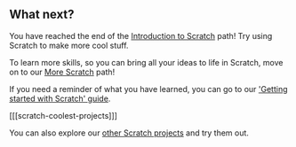 ## What next?

You have reached the end of the [Introduction to Scratch](https://projects.raspberrypi.org/en/pathways/scratch-intro) path! Try using Scratch to make more cool stuff.

To learn more skills, so you can bring all your ideas to life in Scratch, move on to our [More Scratch](https://projects.raspberrypi.org/en/pathways/more-scratch) path!

If you need a reminder of what you have learned, you can go to our ['Getting started with Scratch' guide](https://projects.raspberrypi.org/en/projects/getting-started-scratch).

[[[scratch-coolest-projects]]]

You can also explore our [other Scratch projects](https://projects.raspberrypi.org/en/projects?software%5B%5D=scratch&curriculum%5B%5D=%201) and try them out.